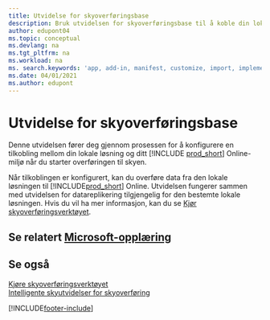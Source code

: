 ```yaml
---
title: Utvidelse for skyoverføringsbase
description: Bruk utvidelsen for skyoverføringsbase til å koble din lokale løsning til Business Central Online.
author: edupont04
ms.topic: conceptual
ms.devlang: na
ms.tgt_pltfrm: na
ms.workload: na
ms. search.keywords: 'app, add-in, manifest, customize, import, implement'
ms.date: 04/01/2021
ms.author: edupont
---
```


# <a name="cloud-migration-base-extension"></a>Utvidelse for skyoverføringsbase

Denne utvidelsen fører deg gjennom prosessen for å konfigurere en tilkobling mellom din lokale løsning og ditt [!INCLUDE [prod_short](includes/prod_short.md)] Online-miljø når du starter overføringen til skyen.  

Når tilkoblingen er konfigurert, kan du overføre data fra den lokale løsningen til [!INCLUDE[prod_short](includes/prod_short.md)] Online. Utvidelsen fungerer sammen med utvidelsen for datareplikering tilgjengelig for den bestemte lokale løsningen. Hvis du vil ha mer informasjon, kan du se [Kjør skyoverføringsverktøyet](/dynamics365/business-central/dev-itpro/administration/migration-tool).  

## <a name="see-related-microsoft-training"></a>Se relatert [Microsoft-opplæring](/training/modules/connect-intelligent-cloud-dynamics-365-business-central/)

## <a name="see-also"></a>Se også

[Kjøre skyoverføringsverktøyet](/dynamics365/business-central/dev-itpro/administration/migration-tool)  
[Intelligente skyutvidelser for skyoverføring](ui-extensions-data-replication.md)  


[!INCLUDE[footer-include](includes/footer-banner.md)]
